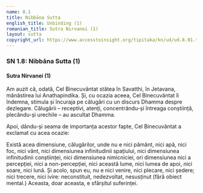 ```yaml
---
name: 8.1
title: Nibbāna Sutta
english_title: Unbinding (1)
romanian_title: Sutra Nirvanei (1)
layout: sutta
copyright_url: https://www.accesstoinsight.org/tipitaka/kn/ud/ud.8.01.than.html
---
```

### SN 1.8: Nibbāna Sutta (1)
#### Sutra Nirvanei (1)

Am auzit că, odată, Cel Binecuvântat stătea în Savatthi, în Jetavana, mănăstirea lui Anathapindika. Și, cu ocazia aceea, Cel Binecuvântat îi îndemna, stimula și încuraja pe călugări cu un discurs Dhamma despre dezlegare. Călugării – receptivi, atenți, concentrându-și întreaga conștiință, plecându-și urechile – au ascultat Dhamma.

Apoi, dându-și seama de importanța acestor fapte, Cel Binecuvântat a exclamat cu acea ocazie:

Există acea dimensiune, călugărilor, unde nu e nici pământ, nici apă, nici foc, nici vânt, nici dimensiunea infinitudinii spațiului, nici dimensiunea infinitudinii conștiinței, nici dimensiunea nimicniciei, ori dimensiunea nici a percepției, nici a non-percepției, nici această lume, nici lumea de apoi, nici soare, nici lună. Și acolo, spun eu, nu e nici venire, nici plecare, nici ședere; nici trecere, nici ivire: neconstituit, nedezvoltat, nesusținut (fără obiect mental.) Aceasta, doar aceasta, e sfârșitul suferinței.
